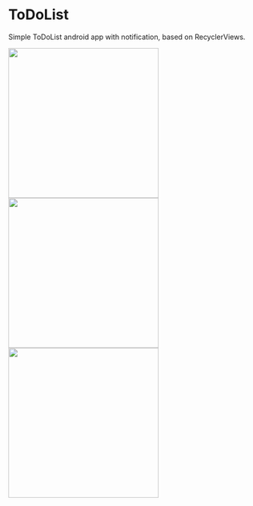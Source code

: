 # ToDoList
Simple ToDoList android app with notification, based on RecyclerViews.

<img src="https://user-images.githubusercontent.com/11015502/43723179-af82659a-999f-11e8-81d1-df3d3331e7bc.gif" width="300">
<img src="https://user-images.githubusercontent.com/11015502/43723250-dd61ef8a-999f-11e8-8267-ef7df84ba236.gif" width="300">
<img src="https://user-images.githubusercontent.com/11015502/43723264-e556e880-999f-11e8-8265-41c74585646d.gif" width="300">

